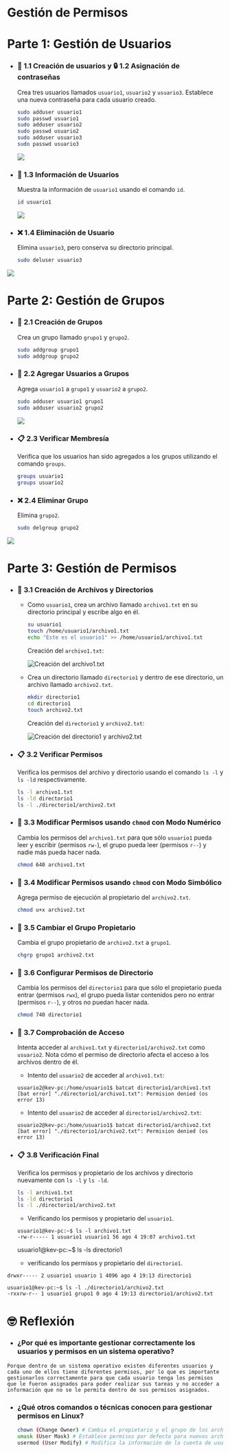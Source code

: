 # Gestión de Permisos
# Parte 1: Gestión de Usuarios
- ### 📝 1.1 Creación de usuarios  y 🔒 1.2 Asignación de contraseñas

    Crea tres usuarios llamados `usuario1`, `usuario2` y `usuario3`. Establece una nueva contraseña para cada usuario creado.

    ```bash
    sudo adduser usuario1
    sudo passwd usuario1
    sudo adduser usuario2
    sudo passwd usuario2
    sudo adduser usuario3
    sudo passwd usuario3
    ```
    ![](./imagenes/usuarioss.jpeg)
- ### 📄 1.3 Información de Usuarios

    Muestra la información de `usuario1` usando el comando `id`.

    ```bash
    id usuario1
    ```
    ![](./imagenes/id.png)
- ### ❌ 1.4 Eliminación de Usuario

    Elimina `usuario3`, pero conserva su directorio principal.

    ```bash
    sudo deluser usuario3
    ```
![](./imagenes/delu.png)
# Parte 2: Gestión de Grupos
- ### 📝 2.1 Creación de Grupos
    Crea un grupo llamado `grupo1` y `grupo2`.

    ```bash
    sudo addgroup grupo1
    sudo addgroup grupo2
    ```
- ### 📝 2.2 Agregar Usuarios a Grupos

    Agrega `usuario1` a `grupo1` y `usuario2` a `grupo2`.

    ```bash
    sudo adduser usuario1 grupo1
    sudo adduser usuario2 grupo2
    ```
    ![](./imagenes/grupos.png)
- ### 📋 2.3 Verificar Membresía

    Verifica que los usuarios han sido agregados a los grupos utilizando el comando `groups`.

    ```bash
    groups usuario1
    groups usuario2
    ```
- ### ❌ 2.4 Eliminar Grupo

    Elimina `grupo2`.

    ```bash
    sudo delgroup grupo2
    ```
![](./imagenes/eliminando.png)
# Parte 3: Gestión de Permisos
- ### 📝 3.1 Creación de Archivos y Directorios

    - Como `usuario1`, crea un archivo llamado `archivo1.txt` en su directorio principal y escribe algo en él.

        ```bash
        su usuario1
        touch /home/usuario1/archivo1.txt
        echo "Este es el usuario1" >> /home/usuario1/archivo1.txt
        ```

        Creación del `archivo1.txt`:

        ![Creación del archivo1.txt](./imagenes/texto1.png)

    - Crea un directorio llamado `directorio1` y dentro de ese directorio, un archivo llamado `archivo2.txt`.

        ```bash
        mkdir directorio1
        cd directorio1
        touch archivo2.txt
        ```

        Creación del `directorio1` y `archivo2.txt`:

        ![Creación del directorio1 y archivo2.txt](./imagenes/archivo2.png)
- ### 📋 3.2 Verificar Permisos

    Verifica los permisos del archivo y directorio usando el comando `ls -l` y `ls -ld` respectivamente.

    ```bash
    ls -l archivo1.txt
    ls -ld directorio1
    ls -l ./directorio1/archivo2.txt
    ```
- ### 📝 3.3 Modificar Permisos usando `chmod` con Modo Numérico

    Cambia los permisos del `archivo1.txt` para que sólo `usuario1` pueda leer y escribir (permisos `rw-`), el grupo pueda leer (permisos `r--`) y nadie más pueda hacer nada.

    ```bash
    chmod 640 archivo1.txt
    ```

- ### 📝 3.4 Modificar Permisos usando `chmod` con Modo Simbólico

    Agrega permiso de ejecución al propietario del `archivo2.txt`.

    ```bash
    chmod u+x archivo2.txt
    ```
- ### 📝 3.5 Cambiar el Grupo Propietario

    Cambia el grupo propietario de `archivo2.txt` a `grupo1`.

    ```bash
    chgrp grupo1 archivo2.txt
    ```
- ### 📝 3.6 Configurar Permisos de Directorio

    Cambia los permisos del `directorio1` para que sólo el propietario pueda entrar (permisos `rwx`), el grupo pueda listar contenidos pero no entrar (permisos `r--`), y otros no puedan hacer nada.

    ```bash
    chmod 740 directorio1
    ```
- ### 🔰 3.7 Comprobación de Acceso

    Intenta acceder al `archivo1.txt` y `directorio1/archivo2.txt` como `usuario2`. Nota cómo el permiso de directorio afecta el acceso a los archivos dentro de él.

    - Intento del `usuario2` de acceder al `archivo1.txt`:
    ```
    usuario2@kev-pc:/home/usuario1$ batcat directorio1/archivo1.txt
    [bat error] "./directorio1/archivo1.txt": Permision denied (os error 13)
    ```
    - Intento del `usuario2` de acceder al `directorio1/archivo2.txt`:

    ```
    usuario2@kev-pc:/home/usuario1$ batcat directorio1/archivo2.txt
    [bat error] "./directorio1/archivo2.txt": Permision denied (os error 13)
    ```
- ### 📋 3.8 Verificación Final

    Verifica los permisos y propietario de los archivos y directorio nuevamente con `ls -l` y `ls -ld`.

    ```bash
    ls -l archivo1.txt
    ls -ld directorio1
    ls -l ./directorio1/archivo2.txt
    ```
  - Verificando los permisos y propietario del  `usuario1`.
  ```
  usuario1@kev-pc:~$ ls -l archivo1.txt
  -rw-r----- 1 usuario1 usuario1 56 ago 4 19:07 archivo1.txt
  ```
  usuario1@kev-pc:~$ ls -ls directorio1
  - verificando los permisos y propietario del `directorio1`.
 ```
 drwxr----- 2 usuario1 usuario 1 4096 ago 4 19:13 directorio1
 ```

  ```
  usuario1@kev-pc:~$ ls -l ./directorio1/archivo2.txt
 -rxxrw-r-- 1 usuario1 grupo1 0 ago 4 19:13 directorio1/archivo2.txt
 ```
# 🤓 Reflexión

- ### ¿Por qué es importante gestionar correctamente los usuarios y permisos en un sistema operativo?
```
Porque dentro de un sistema operativo existen diferentes usuarios y cada uno de ellos tiene diferentes permisos, por lo que es importante gestionarlos correctamente para que cada usuario tenga los permisos que le fueron asignados para poder realizar sus tareas y no acceder a información que no se le permita dentro de sus permisos asignados.
```

- ### ¿Qué otros comandos o técnicas conocen para gestionar permisos en Linux?
    ```bash
    chown (Change Owner) # Cambia el propietario y el grupo de los archivos y directorios.
    umask (User Mask) # Establece permisos por defecto para nuevos archivos y directorios.
    usermod (User Modify) # Modifica la información de la cuenta de usuario.
    ```